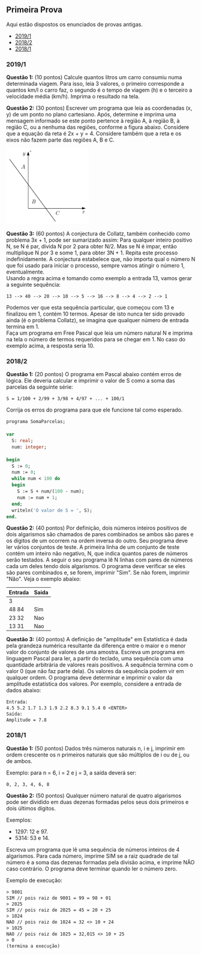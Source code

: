 ## Primeira Prova

Aqui estão dispostos os enunciados de provas antigas.

* [2019/1](#20191)
* [2018/2](#20182)
* [2018/1](#20181)

### 2019/1

<b>Questão 1:</b> (10  pontos)  Calcule  quantos  litros  um  carro  consumiu  numa  determinada viagem.  Para isso, leia 3 valores, o primeiro corresponde a quantos km/l o carro faz, o segundo é o tempo de viagem (h) e o terceiro a velocidade média (km/h).  Imprima o resultado na tela.

<b>Questão 2:</b> (30 pontos) Escrever um programa que leia as coordenadas (x, y) de um ponto no plano cartesiano. Após, determine e imprima uma mensagem informado se este ponto pertence à região A, à região B, à região C, ou a nenhuma das regiões, conforme a figura abaixo. Considere que a equação da reta é 2x + y = 4. Considere também que a reta e os eixos não fazem parte das regiões A, B e C.

![imagem](2019-1-questao2.png)

<b>Questão 3:</b> (60 pontos) A conjectura de Collatz, também conhecido como problema 3x + 1, pode ser sumarizado assim: Para qualquer inteiro positivo N, se N é par, divida N por 2 para obter N/2. Mas se N é impar, então multiplique N por 3 e some 1, para obter 3N + 1. Repita este processo indefinidamente. A conjectura estabelece que, não importa qual o número N que foi usado para iniciar o processo, sempre vamos atingir o número 1, eventualmente.<br>
  Usando a regra acima e tomando como exemplo a entrada 13, vamos gerar a seguinte sequência: 
```
13 --> 40 --> 20 --> 10 --> 5 --> 16 --> 8 --> 4 --> 2 --> 1
```
  Podemos ver que esta sequência particular, que começou com 13 e finalizou em 1, contém 10 termos. Apesar de isto nunca ter sido provado ainda (é o problema Collatz), se imagina que qualquer número de entrada termina em 1.<br>
  Faça um programa em Free Pascal que leia um número natural N e imprima na tela o número de termos requeridos para se chegar em 1. No caso do exemplo acima, a resposta seria 10.

### 2018/2

<b>Questão 1:</b> (20  pontos) O programa em Pascal abaixo contém erros de lógica. Ele deveria calcular e imprimir o valor de S como a soma das parcelas da seguinte série:
```
S = 1/100 + 2/99 + 3/98 + 4/97 + ... + 100/1
```
Corrija os erros do programa para que ele funcione tal como esperado.
```Pascal
programa SomaParcelas;

var
  S: real;
  num: integer;

begin
  S := 0;
  num := 0;
  while num < 100 do
  begin
    S := S + num/(100 - num);
    num := num + 1;
  end;
  writeln('O valor de S = ', S);
end.
```

<b>Questão 2:</b> (40  pontos) Por definição, dois números inteiros positivos de dois algarismos são chamados de pares combinados se ambos são pares e os dígitos de um ocorrem na ordem inversa do outro. Seu programa deve ler vários conjuntos de teste. A primeira linha de um conjunto de teste contém um inteiro não negativo, N, que indica quantos pares de números serão testados. A seguir o seu programa lê N linhas com pares de números cada um deles tendo dois algarismos. O programa deve verificar se eles são pares combinados e, se forem, imprimir "Sim". Se não forem, imprimir "Nâo". Veja o exemplo abaixo:

|Entrada|Saida|
|-------|-----|
|3| |
|48 84|Sim|
|23 32|Nao|
|13 31|Nao|

<b>Questão 3:</b> (40  pontos) A definição de "amplitude" em Estatística é dada pela grandeza numérica resultante da diferença entre o maior e o menor valor do conjunto de valores de uma amostra. Escreva um programa em linguagem Pascal para ler, a partir do teclado, uma sequência com uma quantidade arbitrária de valores reais positivos. A sequência termina com o valor 0 (que não faz parte dela). Os valores da sequência podem vir em qualquer ordem. O programa deve determinar e imprimir o valor da amplitude estatística dos valores. Por exemplo, considere a entrada de dados abaixo:
```
Entrada:
4.5 5.2 1.7 1.3 1.9 2.2 8.3 9.1 5.4 0 <ENTER>
Saída:
Amplitude = 7.8
```

### 2018/1

<b>Questão 1:</b> (50  pontos) Dados três números naturais n, i e j, imprimir em ordem crescente os n primeiros naturais que são múltiplos de i ou de j, ou de ambos.

Exemplo: para n = 6, i = 2 e j = 3, a saída deverá ser:
```
0, 2, 3, 4, 6, 8
```

<b>Questão 2:</b> (50  pontos) Qualquer número natural de quatro algarismos pode ser dividido em duas dezenas formadas pelos seus dois primeiros e dois últimos dígitos.

Exemplos:
- 1297: 12 e 97.
- 5314: 53 e 14.

Escreva um programa que lê uma sequência de números inteiros de 4 algarismos. Para cada número, imprime SIM se a raiz quadrade de tal número é a soma das dezenas formadas pela divisão acima, e imprime NÃO caso contrário. O programa deve terminar quando ler o número zero.

Exemplo de execução:
```
> 9801
SIM // pois raiz de 9801 = 99 = 98 + 01
> 2025
SIM // pois raiz de 2025 = 45 = 20 + 25
> 1024
NAO // pois raiz de 1024 = 32 <> 10 + 24
> 1025 
NAO // pois raiz de 1025 = 32,015 <> 10 + 25
> 0
(termina a execução)
```

